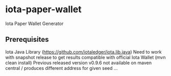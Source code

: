 # iota-paper-wallet
Iota Paper Wallet Generator

## Prerequisites

Iota Java Library (https://github.com/iotaledger/iota.lib.java)
Need to work with snapshot release to get results compatible with official Iota Wallet (mvn clean install)
Previous released version v0.9.6 not available on maven central / produces different address for given seed ...
